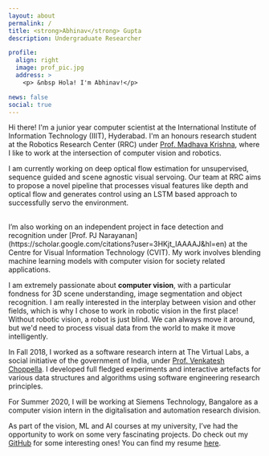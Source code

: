 ```yaml
---
layout: about
permalink: /
title: <strong>Abhinav</strong> Gupta
description: Undergraduate Researcher

profile:
  align: right
  image: prof_pic.jpg
  address: >
    <p> &nbsp Hola! I'm Abhinav!</p>

news: false
social: true
---
```


Hi there! I'm a junior year computer scientist at the International Institute of Information Technology (IIIT), Hyderabad. I'm an honours research student at the Robotics Research Center (RRC) under [Prof. Madhava Krishna](https://scholar.google.com/citations?user=QDuPGHwAAAAJ&hl=en), where I like to work at the intersection of computer vision and robotics. 

I am currently working on deep optical flow estimation for unsupervised, sequence guided and scene agnostic visual servoing. Our team at RRC aims to propose a novel pipeline that processes visual features like depth and optical flow and generates control using an LSTM based approach to successfully servo the environment.

<br/>
I’m also working on an independent project in face detection and recognition under [Prof. PJ Narayanan](https://scholar.google.com/citations?user=3HKjt_IAAAAJ&hl=en) at the Centre for Visual Information Technology (CVIT). My work involves blending machine learning models with computer vision for society related applications.

I am extremely passionate about **computer vision**, with a particular fondness for 3D scene understanding, image segmentation and object recognition. I am really interested in the interplay between vision and other fields, which is why I chose to work in robotic vision in the first place! Without robotic vision, a robot is just blind. We can always move it around, but we'd need to process visual data from the world to make it move intelligently. 

In Fall 2018, I worked as a software research intern at The Virtual Labs, a social initiative of the government of India, under [Prof. Venkatesh Choppella](https://faculty.iiit.ac.in/~venkatesh.choppella/). I developed full fledged experiments and interactive artefacts for various data structures and algorithms using software engineering research principles. 

For Summer 2020, I will be working at Siemens Technology, Bangalore as a computer vision intern in the digitalisation and automation research division. 

As part of the vision, ML and AI courses at my university, I’ve had the opportunity to work on some very fascinating projects. Do check out my [GitHub](https://github.com/bonjovi1) for some interesting ones! You can find my resume [here](https://iiitaphyd-my.sharepoint.com/personal/abhinav_g_students_iiit_ac_in/_layouts/15/onedrive.aspx?id=%2Fpersonal%2Fabhinav%5Fg%5Fstudents%5Fiiit%5Fac%5Fin%2FDocuments%2Fresume%2Epdf&parent=%2Fpersonal%2Fabhinav%5Fg%5Fstudents%5Fiiit%5Fac%5Fin%2FDocuments&originalPath=aHR0cHM6Ly9paWl0YXBoeWQtbXkuc2hhcmVwb2ludC5jb20vOmI6L2cvcGVyc29uYWwvYWJoaW5hdl9nX3N0dWRlbnRzX2lpaXRfYWNfaW4vRVNhd19aUEUzVzlKdEF0ZFlCSXRtQU1CRmRJQjJoa1h4WFVSSzBxaXB1NFJFUT9ydGltZT1aRTBVc3RfTjEwZw).



